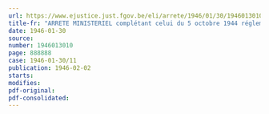 ```yaml
---
url: https://www.ejustice.just.fgov.be/eli/arrete/1946/01/30/1946013010/justel
title-fr: "ARRETE MINISTERIEL complétant celui du 5 octobre 1944 réglementant les exploitations forestières ainsi que les achats et ventes du bois de mines"
date: 1946-01-30
source:
number: 1946013010
page: 888888
case: 1946-01-30/11
publication: 1946-02-02
starts:
modifies:
pdf-original:
pdf-consolidated:
---
```


